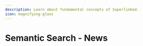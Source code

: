 ```yaml
---
description: Learn about fundamental concepts of Superlinked.
icon: magnifying-glass
---
```


# Semantic Search - News